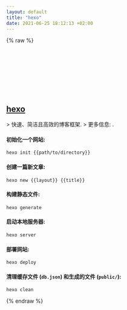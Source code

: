 ```yaml
---
layout: default
title: "hexo"
date: 2021-06-25 18:12:13 +02:00
---
```

{% raw %}
<h2 id="hexo">
  <a href="/zh/common/hexo.html">hexo</a> <a href="#hexo"><svg class="icon">
    <use href="/assets/images/unicode_sprite.svg#link" />
  </svg></a>
</h2>
> 快速、简洁且高效的博客框架.
> 更多信息: <https://hexo.io/>.

#### 初始化一个网站:
```shell
hexo init {{path/to/directory}}
```
#### 创建一篇新文章:
```shell
hexo new {{layout}} {{title}}
```
#### 构建静态文件:
```shell
hexo generate
```
#### 启动本地服务器:
```shell
hexo server
```
#### 部署网站:
```shell
hexo deploy
```
#### 清理缓存文件 (`db.json`) 和生成的文件 (`public/`):
```shell
hexo clean
```
{% endraw %}